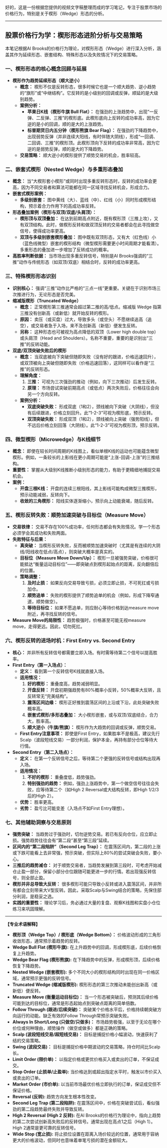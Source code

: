 好的，这是一份根据您提供的视频文字稿整理而成的学习笔记，专注于股票市场的价格行为，特别是关于楔形（Wedge）形态的分析。

---

## 股票价格行为学：楔形形态进阶分析与交易策略

本笔记根据Al Brooks的价格行为理论，对楔形形态（Wedge）进行深入分析，涵盖其作为延续形态、嵌套结构、特殊形态以及失败情况下的交易策略。

### 一、楔形形态的核心概念回顾与延展

*   **楔形作为趋势延续形态（顺大逆小）**
    *   **概念：** 楔形不仅是反转形态，很多时候它也是一个顺大趋势、逆小趋势的“旗形”或“中继结构”。它反转的是小级别的回调或反弹，顺延的是大级别趋势。
    *   **案例分析：**
        *   **苹果日K线（楔形牛旗 Bull Flat）：** 在强劲的上涨趋势中，出现“一反弹、二反弹、三推”的楔形底。此楔形底向上反转的成功率高，因为它逆的是小的回调，顺的是大的上涨趋势。
        *   **标普期货日内五分钟（楔形熊旗 Bear Flag）：** 在强劲的下降趋势中，出现弱势反弹（并非连续大阳线，有时伴随大阴线），形成“一回调、二回调、三推”的楔形顶。此楔形顶向下反转的成功率非常高，因为它逆的是弱势反弹，顺的是大的下降趋势。
    *   **交易策略：** 顺大逆小的楔形提供了顺势交易的机会，胜率较高。

### 二、嵌套式楔形（Nested Wedge）与多重形态叠加

*   **概念：** 当“大楔形套小楔形”或同时出现多重反转形态时，反转的成功率会更高，因为不同交易者和算法可能都在同一区域寻找反转机会，形成合力。
*   **嵌套式楔形案例：**
    *   **多级别嵌套：** 图中黄线（大）、蓝线（中）、红线（小）同时形成楔形结构，预示着合力作用下的高成功率反转。
*   **形态叠加案例（楔形与双顶/双底/头肩顶）：**
    *   **楔形顶与双顶叠加：** 在达到前期高点附近，既有楔形顶（三推上攻），又有双顶结构。此时，做楔形反转和做双顶反转的交易者都会在此寻找做空信号，使得成功率更高。
    *   **双顶与多级别嵌套楔形叠加：** 图中既有双顶形态，又有大（红色线）小（蓝色线微型）嵌套的楔形结构（微型楔形需要更小时间周期才能看清）。多重形态的叠加进一步增加了反转成功的概率。
*   **高胜率判断依据：** 当市场出现多重反转信号，特别是Al Brooks强调的“三推”动作与传统形态（如双顶/双底）相结合时，反转的成功率更高。

### 三、特殊楔形形态识别

*   **识别核心：** 强调“三推”动作比严格的“三点一线”更重要。关键在于识别市场三次推进行为，无论形态是否完美。
*   **缩减版楔形（Truncated Wedge）**
    *   **概念：** 正常楔形第三推通常会超过第二推的高/低点。缩减版 Wedge 指第三推没有创新高（或新低）就开始反转的楔形。
    *   **原因：** 卖压（或买盘）过大，导致多头（或空头）不愿继续追高（追空），或交易者急于入场，来不及创新高（新低）便发生反转。
    *   **另称：** 这种形态也可被视为高点降低的双顶（Lower high double top）或头肩顶（Head and Shoulders）。名称不重要，重要的是识别出“三推”的反转动能。
*   **双底/双顶突破失败后的楔形**
    *   **概念：** 当双底被向下突破但随即失败（没有好的跟进，价格迅速回升），或双顶被向上突破但随即失败（价格迅速回落），这同样可以看作是“三推”的反转形态。
    *   **理解角度：**
        1.  **三推：** 可视为三次强劲的推动（例如，向下三次推动）后发生反转。
        2.  **原理：** 市场尝试突破前期高点（或低点）两次失败后，价格往往会向另一个方向反转。
    *   **案例分析：**
        *   **双底突破失败：** 形成双底（1和2），颈线被向下突破（大阴线），但没有后续跟进，价格立刻回升。此“1-2-3”可视为楔形底，预示反转。
        *   **双顶突破失败：** 形成双顶（1和2），颈线被向上突破（强势阳线），但不远后价格立刻回落（大阴线）。此“1-2-3”可视为楔形顶，预示反转。

### 四、微型楔形（Microwedge）与K线细节

*   **概念：** 即使在较长时间周期的K线图上，看似单根K线的运动也可能蕴含微型楔形。例如，一条较长的上影线在更小周期可能是“上涨-回调-上涨”的三推结构。
*   **重要性：** 掌握从大级别K线推断小级别形态的能力，有助于更精细地捕捉交易机会。
*   **案例：**
    *   **开盘三根K线：** 开盘的连续三根阳线，其上影线可能构成微型三推楔形，预示动能减弱，反转向下。
    *   **收敛的三角楔形：** 阳线实体逐渐缩小，预示向上动能衰竭，随后反转。

### 五、楔形反转失败：顺势加速突破与目标位（Measure Move）

*   **交易铁律：** 交易不存在100%成功率，任何形态都会有失败情况。学一个形态必须学会其成功和失败两面。
*   **失败特征与后果：**
    *   **真突破：** 当楔形反转失败，反而被顺势加速突破时（尤其是有连续的大阴线/阳线收在低点/高点），则突破大概率是真实的。
    *   **目标位（Measure Move Down/Up）：** 楔形一旦被强势突破，价格很可能抵达“衡量运动目标位”——即突破点到楔形起始点的距离，反向翻倍后的位置。
    *   **策略调整：**
        1.  **及时止损：** 如果反向交易导致亏损，必须立即止损，不可死扛或亏损加仓。
        2.  **顺势追单：** 失败的楔形提供了顺势追单的机会（例如，形成下降窄通道，顺势做空）。
        3.  **等待目标位：** 如果不愿追单，则应耐心等待价格到达measure move附近，再寻找反转的信号。
*   **Measure Move的局限性：** 趋势极强时，价格甚至可能无视measure move，走得更远。因此，切勿死扛。

### 六、楔形反转的进场时机：First Entry vs. Second Entry

*   **核心：** 并非所有反转信号都需要立即入场。有时需等待第二个信号以提高胜率。
*   **First Entry（第一入场点）：**
    *   **定义：** 看到第一个反转信号K线就直接入场。
    *   **适用情况：**
        1.  **好的楔形：** 重叠度高，趋势减弱明显。
        2.  **开盘反转：** 开盘初期强趋势有80%概率小反转，50%概率大反转，且反转常无“完美结构”。
        3.  **震荡区间边缘：** 楔形正好推到震荡区间的上沿或下沿，此处突破失败概率高。
        4.  **嵌套式楔形/多形态叠加：** 大小楔形嵌套，或与双顶/双底结合，合力大，胜率高。
        5.  **顺大逆小（牛旗/熊旗）：** 楔形作为大趋势的回调或反弹，顺势交易。
    *   **First Entry注意事项：** 即使是First Entry，如果胜率不是极高，建议先行Scalp（波段短线交易）一部分利润，保护本金，再持有部分仓位等待大行情。
*   **Second Entry（第二入场点）：**
    *   **定义：** 在第一个反转信号之后，等待第二个更强的反转信号或结构出现再入场。
    *   **适用情况：**
        1.  **不好的楔形：** 重叠度低，趋势强劲。
        2.  **特别强劲的趋势：** 例如，强劲上涨趋势中，第一个做空信号往往会失败，应等待第二个（如High 2 Reversal或大结构反转，即High 1/2/3后的High 2）。
    *   **优势：** 胜率更高。
    *   **劣势：** 盈亏比可能变差（入场点不如First Entry理想）。

### 七、其他辅助洞察与交易原则

*   **强势突破：** 当趋势过于强劲时，切勿逆势交易。若已有反向仓位，应立即止损。强势趋势往往会有“第二段”甚至“第三段”延续。
*   **区间内的“第二段陷阱”（Second Leg Trap）：** 在震荡区间内，第二段的上涨或下跌可能看上去非常强，预示突破，但实际上80%的尝试突破会失败，要小心。
*   **三推后的趋势减仓：** 对于顺势交易者，当趋势发展到第三段时，可考虑开始减仓止盈一部分，保留小部分仓位跟随可能更进一步的行情。若出现强反转信号，则全部止盈。
*   **楔形并非总导致大反转：** 很多楔形可能只导致小反转或进入震荡区间，并非所有都会立刻带来大V型反转。因此，采取Scalp与Swing结合的策略，先保住部分利润，是稳妥之选。
*   **实践的重要性：** 理论学习后，务必通过大量的复盘、观察K线图和实盘小仓位练习来巩固理解。

---

**【专业术语解释】**

*   **楔形顶（Wedge Top）/ 楔形底（Wedge Bottom）：** 价格波动形成的三角形收敛形态，通常预示着趋势的反转。
*   **Wedge Bull Flat (楔形牛旗):** 在上升趋势中的回调，形成楔形底，后续价格恢复上升趋势。
*   **Wedge Bear Flag (楔形熊旗):** 在下降趋势中的反弹，形成楔形顶，后续价格恢复下降趋势。
*   **Nested Wedge (嵌套楔形):** 多个不同大小的楔形结构同时出现在同一价格区域，通常预示更强的反转信号。
*   **Truncated Wedge (缩减版楔形):** 楔形形态的第三次推动未能创出新高（或新低）便反转。
*   **Measure Move (衡量运动目标位)：** 当一个形态被突破后，预测其后续价格可能到达的目标位，通常是形态起始点到突破点距离的简单倍数。
*   **Follow Through (跟进/后续突破)：** 突破某个价格水平后，价格持续朝突破方向运行的动能。缺乏有效的Follow Through常预示突破失败。
*   **Always In Short/Long (只做空/只做多)：** 市场趋势极强，以至于无论在哪个价位或何种理由，顺势操作（做空或做多）都是正确的策略。
*   **Scalp (波段短线交易/超短线交易)：** 目标是捕捉价格小幅波动，快速获利了结的交易策略。
*   **Swing (波段交易)：** 目标是捕捉价格中期波动的交易策略，持仓时间比Scalp长。
*   **Limit Order (限价单)：** 以指定价格或更优价格买入或卖出的订单，不保证成交。
*   **Stop Order (止损单/止盈单):** 当价格达到或超出指定水平时，触发以市价买入或卖出的订单。
*   **Market Order (市价单):** 以当前市场最优价格立即执行的订单，保证成交但不保证价格。
*   **Reversal (反转):** 趋势方向发生根本性改变。
*   **Second Leg Trap (第二段陷阱):** 在震荡区间中，价格在突破尝试后，看似强劲的第二段趋势最终失败并导致反转。
*   **High 2 Reversal (High 2 反转):** 在Al Brooks的价格行为理论中，指向上趋势的第二次尝试创新高失败后的反转信号。通常出现在高点1之后（High 1）。High 2通常是更可靠的反转信号。
*   **Wide Stop (宽止损):** 将止损位设置在距离入场价较远的位置，通常用于容纳更大的价格波动，但同时也意味着单笔亏损的潜在金额较大。